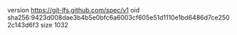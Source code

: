 version https://git-lfs.github.com/spec/v1
oid sha256:9423d008dae3b4b5e0bfc6a6003cf605e51d1110e1bd6486d7ce2502c143d6f3
size 1032
